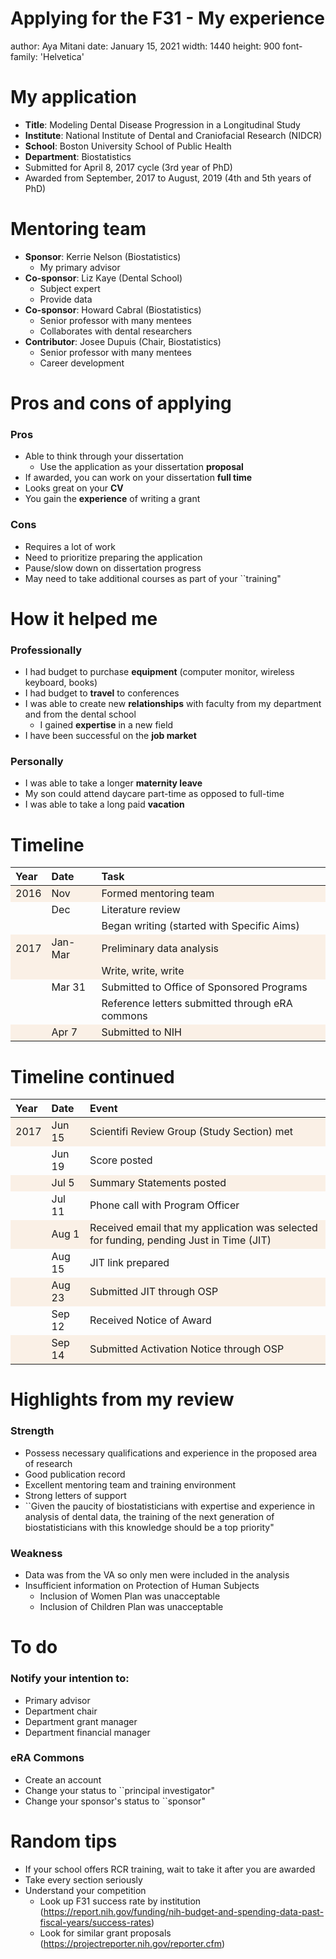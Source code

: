 Applying for the F31 - My experience
========================================================
author: Aya Mitani
date: January 15, 2021
width: 1440
height: 900
font-family: 'Helvetica'

My application
========================================================

* **Title**: Modeling Dental Disease Progression in a Longitudinal Study
* **Institute**: National Institute of Dental and Craniofacial Research (NIDCR)
* **School**: Boston University School of Public Health
* **Department**: Biostatistics
* Submitted for April 8, 2017 cycle (3rd year of PhD)
* Awarded from September, 2017 to August, 2019 (4th and 5th years of PhD)


Mentoring team
========================================================

* **Sponsor**: Kerrie Nelson (Biostatistics)
  + My primary advisor 
* **Co-sponsor**: Liz Kaye (Dental School)
  + Subject expert
  + Provide data 
* **Co-sponsor**: Howard Cabral (Biostatistics)
  + Senior professor with many mentees
  + Collaborates with dental researchers
* **Contributor**: Josee Dupuis (Chair, Biostatistics)
  + Senior professor with many mentees
  + Career development


Pros and cons of applying
========================================================

### Pros
* Able to think through your dissertation
  + Use the application as your dissertation **proposal**
* If awarded, you can work on your dissertation **full time**
* Looks great on your **CV**
* You gain the **experience** of writing a grant

### Cons
* Requires a lot of work
* Need to prioritize preparing the application
* Pause/slow down on dissertation progress
* May need to take additional courses as part of your ``training"


How it helped me
========================================================

### Professionally
* I had budget to purchase **equipment** (computer monitor, wireless keyboard, books)
* I had budget to **travel** to conferences
* I was able to create new **relationships** with faculty from my department and from the dental school
  + I gained **expertise** in a new field
* I have been successful on the **job market**


### Personally
* I was able to take a longer **maternity leave**
* My son could attend daycare part-time as opposed to full-time
* I was able to take a long paid **vacation**


Timeline
========================================================
<table>
 <thead>
  <tr>
   <th style="text-align:left;"> Year </th>
   <th style="text-align:left;"> Date </th>
   <th style="text-align:left;"> Task </th>
  </tr>
 </thead>
<tbody>
  <tr>
   <td style="text-align:left;background-color: linen !important;"> 2016 </td>
   <td style="text-align:left;background-color: linen !important;"> Nov </td>
   <td style="text-align:left;background-color: linen !important;"> Formed mentoring team </td>
  </tr>
  <tr>
   <td style="text-align:left;">  </td>
   <td style="text-align:left;"> Dec </td>
   <td style="text-align:left;"> Literature review </td>
  </tr>
  <tr>
   <td style="text-align:left;">  </td>
   <td style="text-align:left;">  </td>
   <td style="text-align:left;"> Began writing (started with Specific Aims) </td>
  </tr>
  <tr>
   <td style="text-align:left;background-color: linen !important;"> 2017 </td>
   <td style="text-align:left;background-color: linen !important;"> Jan-Mar </td>
   <td style="text-align:left;background-color: linen !important;"> Preliminary data analysis </td>
  </tr>
  <tr>
   <td style="text-align:left;background-color: linen !important;">  </td>
   <td style="text-align:left;background-color: linen !important;">  </td>
   <td style="text-align:left;background-color: linen !important;"> Write, write, write </td>
  </tr>
  <tr>
   <td style="text-align:left;">  </td>
   <td style="text-align:left;"> Mar 31 </td>
   <td style="text-align:left;"> Submitted to Office of Sponsored Programs </td>
  </tr>
  <tr>
   <td style="text-align:left;">  </td>
   <td style="text-align:left;">  </td>
   <td style="text-align:left;"> Reference letters submitted through eRA commons </td>
  </tr>
  <tr>
   <td style="text-align:left;background-color: linen !important;">  </td>
   <td style="text-align:left;background-color: linen !important;"> Apr 7 </td>
   <td style="text-align:left;background-color: linen !important;"> Submitted to NIH </td>
  </tr>
</tbody>
</table>


Timeline continued
========================================================
<table>
 <thead>
  <tr>
   <th style="text-align:left;"> Year </th>
   <th style="text-align:left;"> Date </th>
   <th style="text-align:left;"> Event </th>
  </tr>
 </thead>
<tbody>
  <tr>
   <td style="text-align:left;background-color: linen !important;"> 2017 </td>
   <td style="text-align:left;background-color: linen !important;"> Jun 15 </td>
   <td style="text-align:left;background-color: linen !important;"> Scientifi Review Group (Study Section) met </td>
  </tr>
  <tr>
   <td style="text-align:left;">  </td>
   <td style="text-align:left;"> Jun 19 </td>
   <td style="text-align:left;"> Score posted </td>
  </tr>
  <tr>
   <td style="text-align:left;background-color: linen !important;">  </td>
   <td style="text-align:left;background-color: linen !important;"> Jul 5 </td>
   <td style="text-align:left;background-color: linen !important;"> Summary Statements posted </td>
  </tr>
  <tr>
   <td style="text-align:left;">  </td>
   <td style="text-align:left;"> Jul 11 </td>
   <td style="text-align:left;"> Phone call with Program Officer </td>
  </tr>
  <tr>
   <td style="text-align:left;background-color: linen !important;">  </td>
   <td style="text-align:left;background-color: linen !important;"> Aug 1 </td>
   <td style="text-align:left;background-color: linen !important;"> Received email that my application was selected for funding, pending Just in Time (JIT) </td>
  </tr>
  <tr>
   <td style="text-align:left;">  </td>
   <td style="text-align:left;"> Aug 15 </td>
   <td style="text-align:left;"> JIT link prepared </td>
  </tr>
  <tr>
   <td style="text-align:left;background-color: linen !important;">  </td>
   <td style="text-align:left;background-color: linen !important;"> Aug 23 </td>
   <td style="text-align:left;background-color: linen !important;"> Submitted JIT through OSP </td>
  </tr>
  <tr>
   <td style="text-align:left;">  </td>
   <td style="text-align:left;"> Sep 12 </td>
   <td style="text-align:left;"> Received Notice of Award </td>
  </tr>
  <tr>
   <td style="text-align:left;background-color: linen !important;">  </td>
   <td style="text-align:left;background-color: linen !important;"> Sep 14 </td>
   <td style="text-align:left;background-color: linen !important;"> Submitted Activation Notice through OSP </td>
  </tr>
</tbody>
</table>


Highlights from my review
========================================================
### Strength
* Possess necessary qualifications and experience in the proposed area of
research
* Good publication record
* Excellent mentoring team and training environment
* Strong letters of support
* ``Given the paucity of biostatisticians with expertise and experience in analysis of dental data, the training of the
next generation of biostatisticians with this knowledge should be a top priority"

### Weakness
* Data was from the VA so only men were included in the analysis
* Insufficient information on Protection of Human Subjects
  + Inclusion of Women Plan was unacceptable 
  + Inclusion of Children Plan was unacceptable
 


To do
========================================================

### Notify your intention to:
  + Primary advisor
  + Department chair
  + Department grant manager
  + Department financial manager
  
### eRA Commons
  + Create an account
  + Change your status to ``principal investigator"
  + Change your sponsor's status to ``sponsor"


Random tips
========================================================
* If your school offers RCR training, wait to take it after you are awarded
* Take every section seriously
* Understand your competition
  + Look up F31 success rate by institution (https://report.nih.gov/funding/nih-budget-and-spending-data-past-fiscal-years/success-rates)
  + Look for similar grant proposals (https://projectreporter.nih.gov/reporter.cfm)
